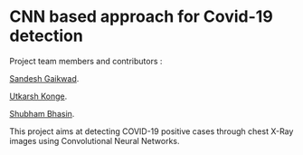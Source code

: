 
# CNN based approach for Covid-19 detection 

Project team members and contributors :

<a href="https://github.com/Sandesh-30/">Sandesh Gaikwad</a>.

<a href="https://github.com/UKonge/">Utkarsh Konge</a>.

<a href="https://github.com/Bhasin-IEOR">Shubham Bhasin</a>.

This project aims at detecting COVID-19 positive cases through chest X-Ray images using Convolutional Neural Networks.
